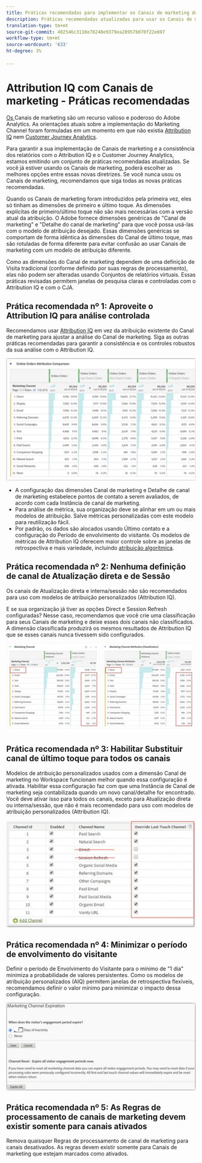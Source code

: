 ```yaml
---
title: Práticas recomendadas para implementar os Canais de marketing do Adobe Analytics
description: Práticas recomendadas atualizadas para usar os Canais de marketing com o Attribution IQ e o Customer Journey Analytics
translation-type: tm+mt
source-git-commit: 402546c3110e78240e9379ea28957b070f22e697
workflow-type: tm+mt
source-wordcount: '633'
ht-degree: 3%

---
```



# Attribution IQ com Canais de marketing - Práticas recomendadas

[Os ](/help/components/c-marketing-channels/c-getting-started-mchannel.md) Canais de marketing são um recurso valioso e poderoso do Adobe Analytics. As orientações atuais sobre a implementação do Marketing Channel foram formuladas em um momento em que não existia [Attribution IQ](https://experienceleague.corp.adobe.com/docs/analytics/analyze/analysis-workspace/attribution/overview.html?lang=en#analysis-workspace) nem [Customer Journey Analytics](https://experienceleague.adobe.com/docs/analytics-platform/using/cja-usecases/marketing-channels.html?lang=pt-BR#cja-usecases).

Para garantir a sua implementação de Canais de marketing e a consistência dos relatórios com o Attribution IQ e o Customer Journey Analytics, estamos emitindo um conjunto de práticas recomendadas atualizadas. Se você já estiver usando os Canais de marketing, poderá escolher as melhores opções entre essas novas diretrizes. Se você nunca usou os Canais de marketing, recomendamos que siga todas as novas práticas recomendadas.

Quando os Canais de marketing foram introduzidos pela primeira vez, eles só tinham as dimensões de primeiro e último toque. As dimensões explícitas de primeiro/último toque não são mais necessárias com a versão atual da atribuição. O Adobe fornece dimensões genéricas de &quot;Canal de marketing&quot; e &quot;Detalhe do canal de marketing&quot; para que você possa usá-las com o modelo de atribuição desejado. Essas dimensões genéricas se comportam de forma idêntica às dimensões do Canal de último toque, mas são rotuladas de forma diferente para evitar confusão ao usar Canais de marketing com um modelo de atribuição diferente.

Como as dimensões do Canal de marketing dependem de uma definição de Visita tradicional (conforme definido por suas regras de processamento), elas não podem ser alteradas usando Conjuntos de relatórios virtuais. Essas práticas revisadas permitem janelas de pesquisa claras e controladas com o Attribution IQ e com o CJA.

## Prática recomendada nº 1: Aproveite o Attribution IQ para análise controlada

Recomendamos usar [Attribution IQ](https://experienceleague.corp.adobe.com/docs/analytics/analyze/analysis-workspace/attribution/overview.html?lang=en#analysis-workspace) em vez da atribuição existente do Canal de marketing para ajustar a análise do Canal de marketing. Siga as outras práticas recomendadas para garantir a consistência e os controles robustos da sua análise com o Attribution IQ.

![](assets/attribution.png)

* A configuração das dimensões Canal de marketing e Detalhe de canal de marketing estabelece pontos de contato a serem avaliados, de acordo com cada Instância de canal de marketing.
* Para análise de métrica, sua organização deve se alinhar em um ou mais modelos de atribuição. Salve métricas personalizadas com este modelo para reutilização fácil.
* Por padrão, os dados são alocados usando Último contato e a configuração do Período de envolvimento do visitante. Os modelos de métricas de Attribution IQ oferecem maior controle sobre as janelas de retrospectiva e mais variedade, incluindo [atribuição algorítmica](https://experienceleague.adobe.com/docs/analytics/analyze/analysis-workspace/attribution/algorithmic.html?lang=en#analysis-workspace).

## Prática recomendada nº 2: Nenhuma definição de canal de Atualização direta e de Sessão

Os canais de Atualização direta e interna/sessão não são recomendados para uso com modelos de atribuição personalizados (Attribution IQ).

E se sua organização já tiver as opções Direct e Session Refresh configuradas? Nesse caso, recomendamos que você crie uma classificação para seus Canais de marketing e deixe esses dois canais não classificados. A dimensão classificada produzirá os mesmos resultados de Attribution IQ que se esses canais nunca tivessem sido configurados.

![](assets/direct-session-refresh.png)

## Prática recomendada nº 3: Habilitar Substituir canal de último toque para todos os canais

Modelos de atribuição personalizados usados com a dimensão Canal de marketing no Workspace funcionam melhor quando essa configuração é ativada. Habilitar essa configuração faz com que uma Instância de Canal de marketing seja contabilizada quando um novo canal/detalhe for encontrado. Você deve ativar isso para todos os canais, exceto para Atualização direta ou interna/sessão, que não é mais recomendado para uso com modelos de atribuição personalizados (Attribution IQ).

![](assets/override.png)

## Prática recomendada nº 4: Minimizar o período de envolvimento do visitante

Definir o período de Envolvimento do Visitante para o mínimo de &quot;1 dia&quot; minimiza a probabilidade de valores persistentes. Como os modelos de atribuição personalizados (AIQ) permitem janelas de retrospectiva flexíveis, recomendamos definir o valor mínimo para minimizar o impacto dessa configuração.

![](assets/expiration.png)

## Prática recomendada nº 5: As Regras de processamento de canais de marketing devem existir somente para canais ativados

Remova quaisquer Regras de processamento de canal de marketing para canais desativados. As regras devem existir somente para Canais de marketing que estejam marcados como ativados.
